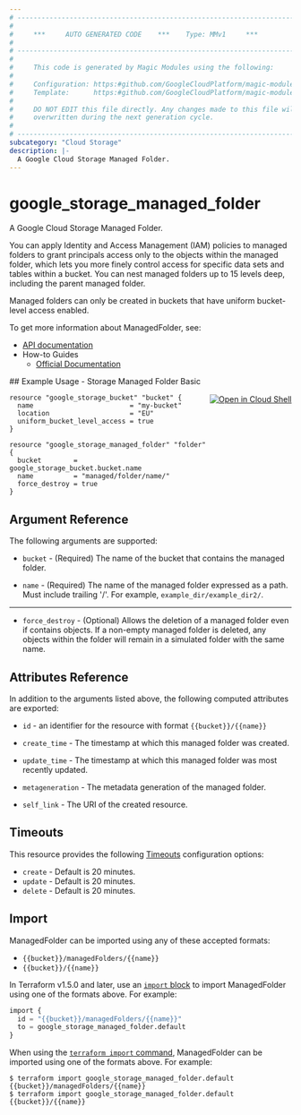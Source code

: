```yaml
---
# ----------------------------------------------------------------------------
#
#     ***     AUTO GENERATED CODE    ***    Type: MMv1     ***
#
# ----------------------------------------------------------------------------
#
#     This code is generated by Magic Modules using the following:
#
#     Configuration: https:#github.com/GoogleCloudPlatform/magic-modules/tree/main/mmv1/products/storage/ManagedFolder.yaml
#     Template:      https:#github.com/GoogleCloudPlatform/magic-modules/tree/main/mmv1/templates/terraform/resource.html.markdown.tmpl
#
#     DO NOT EDIT this file directly. Any changes made to this file will be
#     overwritten during the next generation cycle.
#
# ----------------------------------------------------------------------------
subcategory: "Cloud Storage"
description: |-
  A Google Cloud Storage Managed Folder.
---
```


# google_storage_managed_folder

A Google Cloud Storage Managed Folder.

You can apply Identity and Access Management (IAM) policies to
managed folders to grant principals access only to the objects
within the managed folder, which lets you more finely control access
for specific data sets and tables within a bucket. You can nest
managed folders up to 15 levels deep, including the parent managed
folder.

Managed folders can only be created in buckets that have uniform
bucket-level access enabled.


To get more information about ManagedFolder, see:

* [API documentation](https://cloud.google.com/storage/docs/json_api/v1/managedFolder)
* How-to Guides
    * [Official Documentation](https://cloud.google.com/storage/docs/managed-folders)

<div class = "oics-button" style="float: right; margin: 0 0 -15px">
  <a href="https://console.cloud.google.com/cloudshell/open?cloudshell_git_repo=https%3A%2F%2Fgithub.com%2Fterraform-google-modules%2Fdocs-examples.git&cloudshell_image=gcr.io%2Fcloudshell-images%2Fcloudshell%3Alatest&cloudshell_print=.%2Fmotd&cloudshell_tutorial=.%2Ftutorial.md&cloudshell_working_dir=storage_managed_folder_basic&open_in_editor=main.tf" target="_blank">
    <img alt="Open in Cloud Shell" src="//gstatic.com/cloudssh/images/open-btn.svg" style="max-height: 44px; margin: 32px auto; max-width: 100%;">
  </a>
</div>
## Example Usage - Storage Managed Folder Basic


```hcl
resource "google_storage_bucket" "bucket" {
  name                        = "my-bucket"
  location                    = "EU"
  uniform_bucket_level_access = true
}

resource "google_storage_managed_folder" "folder" {
  bucket        = google_storage_bucket.bucket.name
  name          = "managed/folder/name/"
  force_destroy = true
}
```

## Argument Reference

The following arguments are supported:


* `bucket` -
  (Required)
  The name of the bucket that contains the managed folder.

* `name` -
  (Required)
  The name of the managed folder expressed as a path. Must include
  trailing '/'. For example, `example_dir/example_dir2/`.


- - -


* `force_destroy` - (Optional) Allows the deletion of a managed folder even if contains
objects. If a non-empty managed folder is deleted, any objects
within the folder will remain in a simulated folder with the
same name.


## Attributes Reference

In addition to the arguments listed above, the following computed attributes are exported:

* `id` - an identifier for the resource with format `{{bucket}}/{{name}}`

* `create_time` -
  The timestamp at which this managed folder was created.

* `update_time` -
  The timestamp at which this managed folder was most recently updated.

* `metageneration` -
  The metadata generation of the managed folder.
* `self_link` - The URI of the created resource.


## Timeouts

This resource provides the following
[Timeouts](https://developer.hashicorp.com/terraform/plugin/sdkv2/resources/retries-and-customizable-timeouts) configuration options:

- `create` - Default is 20 minutes.
- `update` - Default is 20 minutes.
- `delete` - Default is 20 minutes.

## Import


ManagedFolder can be imported using any of these accepted formats:

* `{{bucket}}/managedFolders/{{name}}`
* `{{bucket}}/{{name}}`


In Terraform v1.5.0 and later, use an [`import` block](https://developer.hashicorp.com/terraform/language/import) to import ManagedFolder using one of the formats above. For example:

```tf
import {
  id = "{{bucket}}/managedFolders/{{name}}"
  to = google_storage_managed_folder.default
}
```

When using the [`terraform import` command](https://developer.hashicorp.com/terraform/cli/commands/import), ManagedFolder can be imported using one of the formats above. For example:

```
$ terraform import google_storage_managed_folder.default {{bucket}}/managedFolders/{{name}}
$ terraform import google_storage_managed_folder.default {{bucket}}/{{name}}
```
